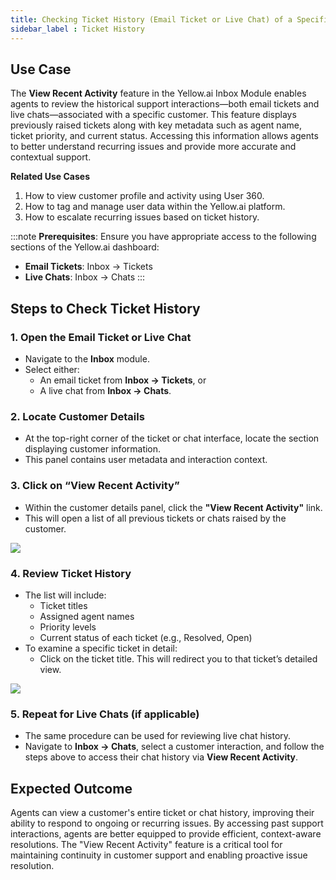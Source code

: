 ```yaml
---
title: Checking Ticket History (Email Ticket or Live Chat) of a Specific Customer
sidebar_label : Ticket History 
---
```




## Use Case 

The **View Recent Activity** feature in the Yellow.ai Inbox Module enables agents to review the historical support interactions—both email tickets and live chats—associated with a specific customer. This feature displays previously raised tickets along with key metadata such as agent name, ticket priority, and current status. Accessing this information allows agents to better understand recurring issues and provide more accurate and contextual support.



**Related Use Cases**

1. How to view customer profile and activity using User 360.
2. How to tag and manage user data within the Yellow.ai platform.
3. How to escalate recurring issues based on ticket history.



:::note
**Prerequisites**: 
Ensure you have appropriate access to the following sections of the Yellow.ai dashboard:
- **Email Tickets**: Inbox → Tickets  
- **Live Chats**: Inbox → Chats
:::


## Steps to Check Ticket History

### 1. Open the Email Ticket or Live Chat

- Navigate to the **Inbox** module.
- Select either:
  - An email ticket from **Inbox → Tickets**, or
  - A live chat from **Inbox → Chats**.

### 2. Locate Customer Details

- At the top-right corner of the ticket or chat interface, locate the section displaying customer information.
- This panel contains user metadata and interaction context.

### 3. Click on “View Recent Activity”

- Within the customer details panel, click the **"View Recent Activity"** link.
- This will open a list of all previous tickets or chats raised by the customer.

![](https://cdn.yellowmessenger.com/assets/yellow-docs/viewrecentactivity.png)


### 4. Review Ticket History

- The list will include:
  - Ticket titles
  - Assigned agent names
  - Priority levels
  - Current status of each ticket (e.g., Resolved, Open)
- To examine a specific ticket in detail:
  - Click on the ticket title. This will redirect you to that ticket’s detailed view.

![](https://cdn.yellowmessenger.com/assets/yellow-docs/openticket.png)


### 5. Repeat for Live Chats (if applicable)

- The same procedure can be used for reviewing live chat history.
- Navigate to **Inbox → Chats**, select a customer interaction, and follow the steps above to access their chat history via **View Recent Activity**.

## Expected Outcome

Agents can view a customer's entire ticket or chat history, improving their ability to respond to ongoing or recurring issues. By accessing past support interactions, agents are better equipped to provide efficient, context-aware resolutions.
The "View Recent Activity" feature is a critical tool for maintaining continuity in customer support and enabling proactive issue resolution.



